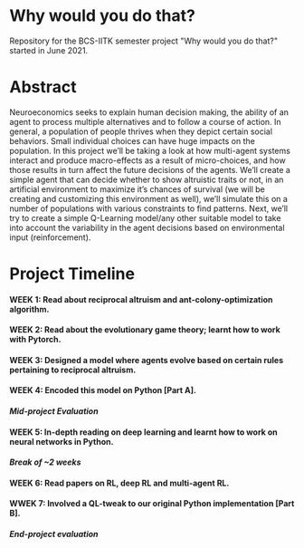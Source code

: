 # Why would you do that?
Repository for the BCS-IITK semester project "Why would you do that?" started in June 2021.

# Abstract
Neuroeconomics seeks to explain human decision making, the ability of an agent to process multiple alternatives and to follow a course of action. In general, a population of people thrives when they depict certain social behaviors. Small individual choices can have huge impacts on the population. In this project we’ll be taking a look at how multi-agent systems interact and produce macro-effects as a result of micro-choices, and how those results in turn affect the future decisions of the agents. We’ll create a simple agent that can decide whether to show altruistic traits or not, in an artificial environment to maximize it’s chances of survival (we will be creating and customizing this environment as well), we’ll simulate this on a number of populations with various constraints to find patterns. Next, we’ll try to create a simple Q-Learning model/any other suitable model to take into account the variability in the agent decisions based on environmental input (reinforcement).

# Project Timeline
#### WEEK 1: Read about reciprocal altruism and ant-colony-optimization algorithm.
#### WEEK 2: Read about the evolutionary game theory; learnt how to work with Pytorch.
#### WEEK 3: Designed a model where agents evolve based on certain rules pertaining to reciprocal altruism.
#### WEEK 4: Encoded this model on Python [Part A].
#### *Mid-project Evaluation*
#### WEEK 5: In-depth reading on deep learning and learnt how to work on neural networks in Python.
#### *Break of ~2 weeks*
#### WEEK 6: Read papers on RL, deep RL and multi-agent RL.
#### WWEK 7: Involved a QL-tweak to our original Python implementation [Part B].
#### *End-project evaluation*

